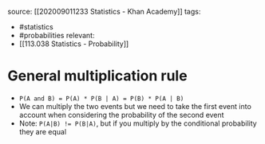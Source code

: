 source: [[202009011233 Statistics - Khan Academy]]
tags:
- #statistics 
- #probabilities 
relevant:
- [[113.038 Statistics - Probability]]

# General multiplication rule

- `P(A and B) = P(A) * P(B | A) = P(B) * P(A | B)`
- We can multiply the two events but we need to take the first event into account when considering the probability of the second event
- Note: `P(A|B) != P(B|A)`, but if you multiply by the conditional probability they are equal
